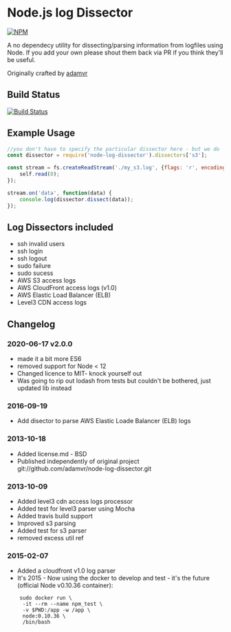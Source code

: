 # Node.js log Dissector

[![NPM](https://nodei.co/npm/node-log-dissector.png?downloads=true)](https://nodei.co/npm/node-log-dissector/)

A no dependecy utility for dissecting/parsing information from logfiles using Node.
If you add your own please shout them back via PR if you think they'll be useful.

Originally crafted by [adamvr](https://github.com/adamvr/node-log-dissector.git)

## Build Status
[![Build Status](https://travis-ci.org/jujhars13/node-log-dissector.png?branch=master)](https://travis-ci.org/jujhars13/node-log-dissector)

## Example Usage

```javascript
//you don't have to specify the particular dissector here - but we do
const dissector = require('node-log-dissector').dissectors['s3'];

const stream = fs.createReadStream('./my_s3.log', {flags: 'r', encoding: 'utf-8', autoClose: true}).on('readable', function() {
    self.read(0);
});

stream.on('data', function(data) {
    console.log(dissector.dissect(data));
});
```

## Log Dissectors included

- ssh invalid users
- ssh login
- ssh logout
- sudo failure
- sudo sucess
- AWS S3 access logs
- AWS CloudFront access logs (v1.0)
- AWS Elastic Load Balancer (ELB)
- Level3 CDN access logs

## Changelog

### 2020-06-17 v2.0.0
- made it a bit more ES6
- removed support for Node < 12
- Changed licence to MIT- knock yourself out
- Was going to rip out lodash from tests but couldn't be bothered, just updated lib instead

### 2016-09-19
- Add disector to parse AWS Elastic Loade Balancer (ELB) logs

### 2013-10-18
- Added license.md - BSD
- Published independently of original project <adamvr> git://github.com/adamvr/node-log-dissector.git

### 2013-10-09
- Added level3 cdn access logs processor
- Added test for level3 parser using Mocha
- Added travis build support
- Improved s3 parsing
- Added test for s3 parser
- removed excess util ref

### 2015-02-07
- Added a cloudfront v1.0 log parser
- It's 2015 - Now using the docker to develop and test - it's the future (official Node v0.10.36 container):
```
    sudo docker run \
     -it --rm --name npm_test \ 
     -v $PWD:/app -w /app \ 
     node:0.10.36 \
     /bin/bash
```
